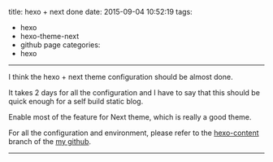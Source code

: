 title: hexo + next done
date: 2015-09-04 10:52:19
tags:
  - hexo
  - hexo-theme-next
  - github page
categories:
  - hexo
---

I think the hexo + next theme configuration should be almost done.

It takes 2 days for all the configuration and I have to say that this should be quick enough for a self build static blog.

Enable most of the feature for Next theme, which is really a good theme.

For all the configuration and environment, please refer to the [hexo-content](https://github.com/winterTTr/winterTTr.github.io/tree/hexo-content) branch of the [my github](https://github.com/winterTTr).

<!--more-->


---
